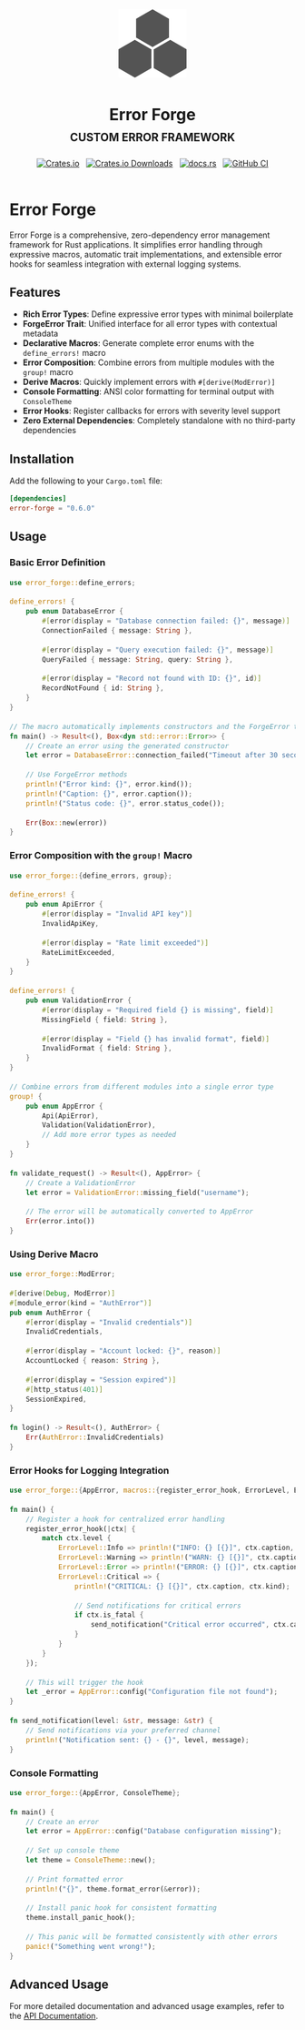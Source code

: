 <div align="center">
   <img width="120px" height="auto" src="https://raw.githubusercontent.com/jamesgober/jamesgober/main/media/icons/hexagon-3.svg" alt="Triple Hexagon">
    <h1>
        <strong>Error Forge</strong>
        <sup><br><sub>CUSTOM ERROR FRAMEWORK</sub><br></sup>
    </h1>
        <a href="https://crates.io/crates/error-forge" alt="Error-Protocol on Crates.io"><img alt="Crates.io" src="https://img.shields.io/crates/v/error-forge"></a>
        <span>&nbsp;</span>
        <a href="https://crates.io/crates/error-forge" alt="Download Error-Forge"><img alt="Crates.io Downloads" src="https://img.shields.io/crates/d/error-forge?color=%230099ff"></a>
        <span>&nbsp;</span>
        <a href="https://docs.rs/error-forge" title="Error-Forge Documentation"><img alt="docs.rs" src="https://img.shields.io/docsrs/error-forge"></a>
        <span>&nbsp;</span>
        <a href="https://github.com/jamesgober/error-forge/actions"><img alt="GitHub CI" src="https://github.com/jamesgober/error-forge/actions/workflows/ci.yml/badge.svg"></a>
</div>
<br>

# Error Forge

Error Forge is a comprehensive, zero-dependency error management framework for Rust applications. It simplifies error handling through expressive macros, automatic trait implementations, and extensible error hooks for seamless integration with external logging systems.

## Features

- **Rich Error Types**: Define expressive error types with minimal boilerplate
- **ForgeError Trait**: Unified interface for all error types with contextual metadata
- **Declarative Macros**: Generate complete error enums with the `define_errors!` macro
- **Error Composition**: Combine errors from multiple modules with the `group!` macro
- **Derive Macros**: Quickly implement errors with `#[derive(ModError)]`
- **Console Formatting**: ANSI color formatting for terminal output with `ConsoleTheme`
- **Error Hooks**: Register callbacks for errors with severity level support
- **Zero External Dependencies**: Completely standalone with no third-party dependencies

## Installation

Add the following to your `Cargo.toml` file:

```toml
[dependencies]
error-forge = "0.6.0"
```

## Usage

### Basic Error Definition

```rust
use error_forge::define_errors;

define_errors! {
    pub enum DatabaseError {
        #[error(display = "Database connection failed: {}", message)]
        ConnectionFailed { message: String },
        
        #[error(display = "Query execution failed: {}", message)]
        QueryFailed { message: String, query: String },
        
        #[error(display = "Record not found with ID: {}", id)]
        RecordNotFound { id: String },
    }
}

// The macro automatically implements constructors and the ForgeError trait
fn main() -> Result<(), Box<dyn std::error::Error>> {
    // Create an error using the generated constructor
    let error = DatabaseError::connection_failed("Timeout after 30 seconds");
    
    // Use ForgeError methods
    println!("Error kind: {}", error.kind());
    println!("Caption: {}", error.caption());
    println!("Status code: {}", error.status_code());
    
    Err(Box::new(error))
}
```

### Error Composition with the `group!` Macro

```rust
use error_forge::{define_errors, group};

define_errors! {
    pub enum ApiError {
        #[error(display = "Invalid API key")]
        InvalidApiKey,
        
        #[error(display = "Rate limit exceeded")]
        RateLimitExceeded,
    }
}

define_errors! {
    pub enum ValidationError {
        #[error(display = "Required field {} is missing", field)]
        MissingField { field: String },
        
        #[error(display = "Field {} has invalid format", field)]
        InvalidFormat { field: String },
    }
}

// Combine errors from different modules into a single error type
group! {
    pub enum AppError {
        Api(ApiError),
        Validation(ValidationError),
        // Add more error types as needed
    }
}

fn validate_request() -> Result<(), AppError> {
    // Create a ValidationError
    let error = ValidationError::missing_field("username");
    
    // The error will be automatically converted to AppError
    Err(error.into())
}
```

### Using Derive Macro

```rust
use error_forge::ModError;

#[derive(Debug, ModError)]
#[module_error(kind = "AuthError")]
pub enum AuthError {
    #[error(display = "Invalid credentials")]
    InvalidCredentials,
    
    #[error(display = "Account locked: {}", reason)]
    AccountLocked { reason: String },
    
    #[error(display = "Session expired")]
    #[http_status(401)]
    SessionExpired,
}

fn login() -> Result<(), AuthError> {
    Err(AuthError::InvalidCredentials)
}
```

### Error Hooks for Logging Integration

```rust
use error_forge::{AppError, macros::{register_error_hook, ErrorLevel, ErrorContext}};

fn main() {
    // Register a hook for centralized error handling
    register_error_hook(|ctx| {
        match ctx.level {
            ErrorLevel::Info => println!("INFO: {} [{}]", ctx.caption, ctx.kind),
            ErrorLevel::Warning => println!("WARN: {} [{}]", ctx.caption, ctx.kind),
            ErrorLevel::Error => println!("ERROR: {} [{}]", ctx.caption, ctx.kind),
            ErrorLevel::Critical => {
                println!("CRITICAL: {} [{}]", ctx.caption, ctx.kind);
                
                // Send notifications for critical errors
                if ctx.is_fatal {
                    send_notification("Critical error occurred", ctx.caption);
                }
            }
        }
    });
    
    // This will trigger the hook
    let _error = AppError::config("Configuration file not found");
}

fn send_notification(level: &str, message: &str) {
    // Send notifications via your preferred channel
    println!("Notification sent: {} - {}", level, message);
}
```

### Console Formatting

```rust
use error_forge::{AppError, ConsoleTheme};

fn main() {
    // Create an error
    let error = AppError::config("Database configuration missing");
    
    // Set up console theme
    let theme = ConsoleTheme::new();
    
    // Print formatted error
    println!("{}", theme.format_error(&error));
    
    // Install panic hook for consistent formatting
    theme.install_panic_hook();
    
    // This panic will be formatted consistently with other errors
    panic!("Something went wrong!");
}
```

## Advanced Usage

For more detailed documentation and advanced usage examples, refer to the [API Documentation](docs/API.md).